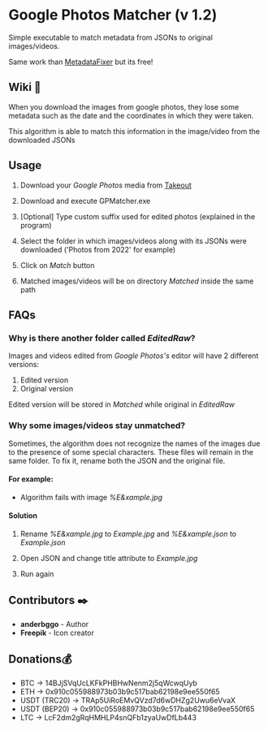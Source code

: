 # Google Photos Matcher (v 1.2)

Simple executable to match metadata from JSONs to original images/videos.

Same work than [MetadataFixer](https://metadatafixer.com/pricing) but its free!

## Wiki 📖

When you download the images from google photos, they lose some metadata such as the date and the coordinates in which they were taken.

This algorithm is able to match this information in the image/video from the downloaded JSONs

## Usage

1. Download your _Google Photos_ media from [Takeout](https://takeout.google.com/)

2. Download and execute GPMatcher.exe

3. [Optional] Type custom suffix used for edited photos (explained in the program)

4. Select the folder in which images/videos along with its JSONs were downloaded ('Photos from 2022' for example)

5. Click on _Match_ button

6. Matched images/videos will be on directory _Matched_ inside the same path

## FAQs

### Why is there another folder called _EditedRaw_?

Images and videos edited from _Google Photos's_ editor will have 2 different versions: 

  1. Edited version
  2. Original version
  
Edited version will be stored in _Matched_ while original in _EditedRaw_

### Why some images/videos stay unmatched?

Sometimes, the algorithm does not recognize the names of the images due to the presence of some special characters. These files will remain in the same folder. To fix it, rename both the JSON and the original file.

#### For example: 

  - Algorithm fails with image _%E&xample.jpg_


#### Solution

1. Rename _%E&xample.jpg_ to _Example.jpg_ and _%E&xample.json_ to _Example.json_ 

2. Open JSON and change title attribute to _Example.jpg_

3. Run again

## Contributors ✒️

* **anderbggo** - Author
* **Freepik** - Icon creator

## Donations💰

* BTC -> 14BJjSVqUcLKFkPHBHwNenm2j5qWcwqUyb
* ETH -> 0x910c055988973b03b9c517bab62198e9ee550f65
* USDT (TRC20) -> TRAp5UiRoEMvQVzd7d6wDHZg2Uwu6eVvaX
* USDT (BEP20) -> 0x910c055988973b03b9c517bab62198e9ee550f65
* LTC -> LcF2dm2gRqHMHLP4snQFb1zyaUwDfLb443
